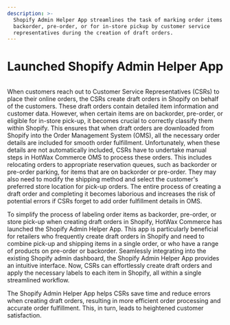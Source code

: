 ```yaml
---
description: >-
  Shopify Admin Helper App streamlines the task of marking order items as
  backorder, pre-order, or for in-store pickup by customer service
  representatives during the creation of draft orders.
---
```


# Launched Shopify Admin Helper App

<figure><img src="https://www.hotwax.co/hubfs/Product%20Updates%20and%20Release%20Notes/2023/April%202023/Product%20updates/Featured%20Image/Shopify%20Admin%20Helper.png" alt=""><figcaption></figcaption></figure>

When customers reach out to Customer Service Representatives (CSRs) to place their online orders, the CSRs create draft orders in Shopify on behalf of the customers. These draft orders contain detailed item information and customer data. However, when certain items are on backorder, pre-order, or eligible for in-store pick-up, it becomes crucial to correctly classify them within Shopify. This ensures that when draft orders are downloaded from Shopify into the Order Management System (OMS), all the necessary order details are included for smooth order fulfillment. Unfortunately, when these details are not automatically included, CSRs have to undertake manual steps in HotWax Commerce OMS to process these orders. This includes relocating orders to appropriate reservation queues, such as backorder or pre-order parking, for items that are on backorder or pre-order. They may also need to modify the shipping method and select the customer's preferred store location for pick-up orders. The entire process of creating a draft order and completing it becomes laborious and increases the risk of potential errors if CSRs forget to add order fulfillment details in OMS.

To simplify the process of labeling order items as backorder, pre-order, or store pick-up when creating draft orders in Shopify, HotWax Commerce has launched the Shopify Admin Helper App. This app is particularly beneficial for retailers who frequently create draft orders in Shopify and need to combine pick-up and shipping items in a single order, or who have a range of products on pre-order or backorder. Seamlessly integrating into the existing Shopify admin dashboard, the Shopify Admin Helper App provides an intuitive interface. Now, CSRs can effortlessly create draft orders and apply the necessary labels to each item in Shopify, all within a single streamlined workflow.

The Shopify Admin Helper App helps CSRs save time and reduce errors when creating draft orders, resulting in more efficient order processing and accurate order fulfillment. This, in turn, leads to heightened customer satisfaction.
